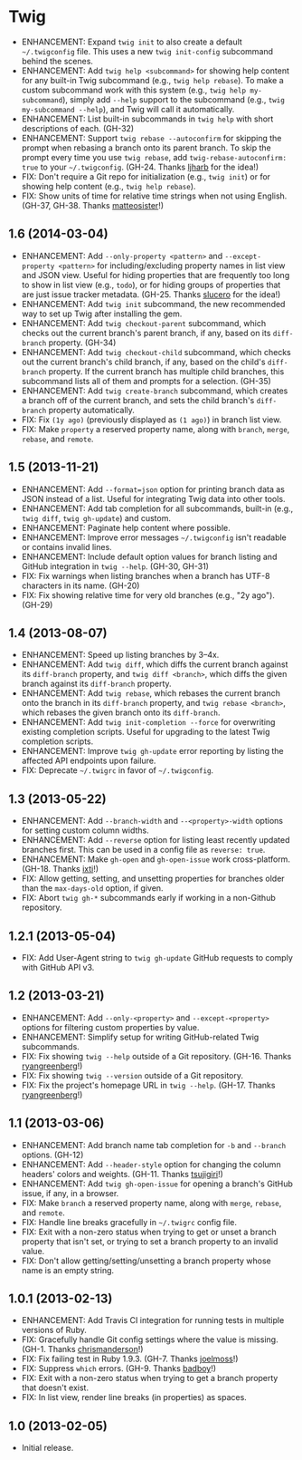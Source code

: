 Twig
====

* ENHANCEMENT: Expand `twig init` to also create a default `~/.twigconfig` file.
  This uses a new `twig init-config` subcommand behind the scenes.
* ENHANCEMENT: Add `twig help <subcommand>` for showing help content for any
  built-in Twig subcommand (e.g., `twig help rebase`). To make a custom
  subcommand work with this system (e.g., `twig help my-subcommand`), simply add
  `--help` support to the subcommand (e.g., `twig my-subcommand --help`), and
  Twig will call it automatically.
* ENHANCEMENT: List built-in subcommands in `twig help` with short descriptions
  of each. (GH-32)
* ENHANCEMENT: Support `twig rebase --autoconfirm` for skipping the prompt when
  rebasing a branch onto its parent branch. To skip the prompt every time you
  use `twig rebase`, add `twig-rebase-autoconfirm: true` to your
  `~/.twigconfig`. (GH-24. Thanks [ljharb](https://github.com/ljharb) for the
  idea!)
* FIX: Don't require a Git repo for initialization (e.g., `twig init`) or for
  showing help content (e.g., `twig help rebase`).
* FIX: Show units of time for relative time strings when not using English.
  (GH-37, GH-38. Thanks [matteosister](https://github.com/matteosister)!)

1.6 (2014-03-04)
----------------
* ENHANCEMENT: Add `--only-property <pattern>` and `--except-property <pattern>`
  for including/excluding property names in list view and JSON view. Useful for
  hiding properties that are frequently too long to show in list view (e.g.,
  `todo`), or for hiding groups of properties that are just issue tracker
  metadata. (GH-25. Thanks [slucero](https://github.com/slucero) for the idea!)
* ENHANCEMENT: Add `twig init` subcommand, the new recommended way to set up
  Twig after installing the gem.
* ENHANCEMENT: Add `twig checkout-parent` subcommand, which checks out the
  current branch's parent branch, if any, based on its `diff-branch` property.
  (GH-34)
* ENHANCEMENT: Add `twig checkout-child` subcommand, which checks out the
  current branch's child branch, if any, based on the child's `diff-branch`
  property. If the current branch has multiple child branches, this subcommand
  lists all of them and prompts for a selection. (GH-35)
* ENHANCEMENT: Add `twig create-branch` subcommand, which creates a branch off
  of the current branch, and sets the child branch's `diff-branch` property
  automatically.
* FIX: Fix `(1y ago)` (previously displayed as `(1 ago)`) in branch list view.
* FIX: Make `property` a reserved property name, along with `branch`, `merge`,
  `rebase`, and `remote`.

1.5 (2013-11-21)
----------------
* ENHANCEMENT: Add `--format=json` option for printing branch data as JSON
  instead of a list. Useful for integrating Twig data into other tools.
* ENHANCEMENT: Add tab completion for all subcommands, built-in (e.g., `twig
  diff`, `twig gh-update`) and custom.
* ENHANCEMENT: Paginate help content where possible.
* ENHANCEMENT: Improve error messages `~/.twigconfig` isn't readable or contains
  invalid lines.
* ENHANCEMENT: Include default option values for branch listing and GitHub
  integration in `twig --help`. (GH-30, GH-31)
* FIX: Fix warnings when listing branches when a branch has UTF-8 characters in
  its name. (GH-20)
* FIX: Fix showing relative time for very old branches (e.g., "2y ago"). (GH-29)

1.4 (2013-08-07)
----------------
* ENHANCEMENT: Speed up listing branches by 3–4x.
* ENHANCEMENT: Add `twig diff`, which diffs the current branch against its
  `diff-branch` property, and `twig diff <branch>`, which diffs the given branch
  against its `diff-branch` property.
* ENHANCEMENT: Add `twig rebase`, which rebases the current branch onto the
  branch in its `diff-branch` property, and `twig rebase <branch>`, which
  rebases the given branch onto its `diff-branch`.
* ENHANCEMENT: Add `twig init-completion --force` for overwriting existing
  completion scripts. Useful for upgrading to the latest Twig completion
  scripts.
* ENHANCEMENT: Improve `twig gh-update` error reporting by listing the affected
  API endpoints upon failure.
* FIX: Deprecate `~/.twigrc` in favor of `~/.twigconfig`.

1.3 (2013-05-22)
----------------
* ENHANCEMENT: Add `--branch-width` and `--<property>-width` options for setting
  custom column widths.
* ENHANCEMENT: Add `--reverse` option for listing least recently updated
  branches first. This can be used in a config file as `reverse: true`.
* ENHANCEMENT: Make `gh-open` and `gh-open-issue` work cross-platform.
  (GH-18. Thanks [ixti](https://github.com/ixti)!)
* FIX: Allow getting, setting, and unsetting properties for branches older than
  the `max-days-old` option, if given.
* FIX: Abort `twig gh-*` subcommands early if working in a non-Github
  repository.

1.2.1 (2013-05-04)
------------------
* FIX: Add User-Agent string to `twig gh-update` GitHub requests to comply with
  GitHub API v3.

1.2 (2013-03-21)
----------------
* ENHANCEMENT: Add `--only-<property>` and `--except-<property>` options for
  filtering custom properties by value.
* ENHANCEMENT: Simplify setup for writing GitHub-related Twig subcommands.
* FIX: Fix showing `twig --help` outside of a Git repository. (GH-16. Thanks
  [ryangreenberg](https://github.com/ryangreenberg)!)
* FIX: Fix showing `twig --version` outside of a Git repository.
* FIX: Fix the project's homepage URL in `twig --help`. (GH-17. Thanks
  [ryangreenberg](https://github.com/ryangreenberg)!)

1.1 (2013-03-06)
----------------
* ENHANCEMENT: Add branch name tab completion for `-b` and `--branch` options.
  (GH-12)
* ENHANCEMENT: Add `--header-style` option for changing the column headers'
  colors and weights. (GH-11. Thanks [tsujigiri](https://github.com/tsujigiri)!)
* ENHANCEMENT: Add `twig gh-open-issue` for opening a branch's GitHub issue, if
  any, in a browser.
* FIX: Make `branch` a reserved property name, along with `merge`, `rebase`, and
  `remote`.
* FIX: Handle line breaks gracefully in `~/.twigrc` config file.
* FIX: Exit with a non-zero status when trying to get or unset a branch property
  that isn't set, or trying to set a branch property to an invalid value.
* FIX: Don't allow getting/setting/unsetting a branch property whose name is an
  empty string.

1.0.1 (2013-02-13)
------------------
* ENHANCEMENT: Add Travis CI integration for running tests in multiple versions
  of Ruby.
* FIX: Gracefully handle Git config settings where the value is missing.
  (GH-1. Thanks [chrismanderson](https://github.com/chrismanderson)!)
* FIX: Fix failing test in Ruby 1.9.3.
  (GH-7. Thanks [joelmoss](https://github.com/joelmoss)!)
* FIX: Suppress `which` errors.
  (GH-9. Thanks [badboy](https://github.com/badboy)!)
* FIX: Exit with a non-zero status when trying to get a branch property that
  doesn't exist.
* FIX: In list view, render line breaks (in properties) as spaces.

1.0 (2013-02-05)
----------------
* Initial release.

